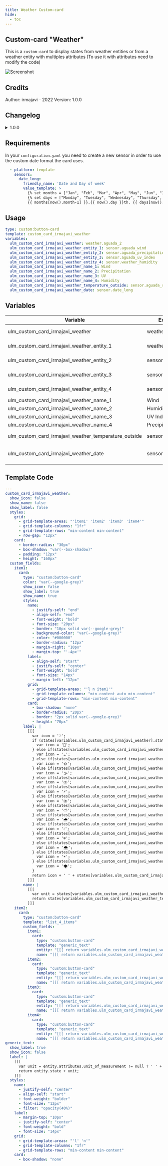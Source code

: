 ```yaml
---
title: Weather Custom-card
hide:
  - toc
---
```

<!-- markdownlint-disable MD046 -->

## Custom-card "Weather"

This is a `custom-card` to display states from weather entities or from a weather entity with multiples attributes (To use it with attributes need to modify the code)

![Screenshot](../../docs/assets/img/screenshot_irmajavi_weather_card.jpg)

## Credits

Author: irmajavi - 2022
Version: 1.0.0

## Changelog

<details>
<summary>1.0.0</summary>
Initial release
</details>

## Requirements

In your `configuration.yaml` you need to create a new sensor in order to use the custom date format the card uses.

```yaml
  - platform: template
    sensors:
      date_long:
        friendly_name: 'Date and Day of week'
        value_template: >
          {% set months = ["Jan", "Feb", "Mar", "Apr", "May", "Jun", "Jul", "Agu", "Sep", "Oct", "Nov", "Dic"] %}
          {% set days = ["Monday", "Tuesday", "Wednesday", "Thursday", "Friday", "Saturday", "Sunday"] %}
          {{ months[now().month-1] }}.{{ now().day }}th. {{ days[now().weekday()] }}
```

## Usage

```yaml
type: custom:button-card
template: custom_card_irmajavi_weather
variables:
  ulm_custom_card_irmajavi_weather: weather.aguada_2
  ulm_custom_card_irmajavi_weather_entity_1: sensor.aguada_wind
  ulm_custom_card_irmajavi_weather_entity_2: sensor.aguada_precipitation
  ulm_custom_card_irmajavi_weather_entity_3: sensor.aguada_uv_index
  ulm_custom_card_irmajavi_weather_entity_4: sensor.weather_humidity
  ulm_custom_card_irmajavi_weather_name_1: Wind
  ulm_custom_card_irmajavi_weather_name_2: Precipitation
  ulm_custom_card_irmajavi_weather_name_3: UV
  ulm_custom_card_irmajavi_weather_name_4: Humidity
  ulm_custom_card_irmajavi_weather_temperature_outside: sensor.aguada_realfeel_temperature
  ulm_custom_card_irmajavi_weather_date: sensor.date_long
```

## Variables

<table>
<thead>
<tr>
<th>Variable</th>
<th>Example</th>
<th>Required</th>
<th>Explanation</th>
</tr>
</thead>
<tbody>
<tr>
<td>ulm_custom_card_irmajavi_weather</td>
<td>weather.yourplace</td>
<td>Yes</td>
<td>The main entity</td>
</tr>
<tr>
<td>ulm_custom_card_irmajavi_weather_entity_1</td>
<td>weather.humidity</td>
<td>Yes</td>
<td>Weather entity</td>
</tr>
<tr>
<td>ulm_custom_card_irmajavi_weather_entity_2</td>
<td>sensor.test1</td>
<td>Yes</td>
<td>Weather entity</td>
</tr>
<tr>
<td>ulm_custom_card_irmajavi_weather_entity_3</td>
<td>sensor.test2</td>
<td>Yes</td>
<td>Weather entity</td>
</tr>
<tr>
<td>ulm_custom_card_irmajavi_weather_entity_4</td>
<td>sensor.test3</td>
<td>Yes</td>
<td>Weather entity</td>
</tr>
<tr>
<td>ulm_custom_card_irmajavi_weather_name_1</td>
<td>Wind</td>
<td>Yes</td>
<td>Entity name</td>
</tr>
<tr>
<td>ulm_custom_card_irmajavi_weather_name_2</td>
<td>Humidity</td>
<td>Yes</td>
<td>Entity name</td>
</tr>
<tr>
<td>ulm_custom_card_irmajavi_weather_name_3</td>
<td>UV Index</td>
<td>Yes</td>
<td>Entity name</td>
</tr>
<tr>
<td>ulm_custom_card_irmajavi_weather_name_4</td>
<td>Precipitation</td>
<td>Yes</td>
<td>Entity name</td>
</tr>
<tr>
<td>ulm_custom_card_irmajavi_weather_temperature_outside</td>
<td>sensor.test4</td>
<td>Yes</td>
<td>Weather entity</td>
</tr>
<tr>
<td>ulm_custom_card_irmajavi_weather_date</td>
<td>sensor.test5</td>
<td>Yes</td>
<td>Custom date format sensor</td>
</tr>
</tbody>
</table>

## Template Code

```yaml
---
custom_card_irmajavi_weather:
  show_icon: false
  show_name: false
  show_label: false
  styles:
    grid:
      - grid-template-areas: "'item1' 'item2' 'item3' 'item4'"
      - grid-template-columns: "1fr"
      - grid-template-rows: "min-content min-content"
      - row-gap: "12px"
    card:
      - border-radius: "30px"
      - box-shadow: "var(--box-shadow)"
      - padding: "12px"
      - height: "160px"
  custom_fields:
    item1:
      card:
        type: "custom:button-card"
        color: "var(--google-grey)"
        show_icon: false
        show_label: true
        show_name: true
        styles:
          name:
            - justify-self: "end"
            - align-self: "end"
            - font-weight: "bold"
            - font-size: "20px"
            - border: "10px solid var(--google-grey)"
            - background-color: "var(--google-grey)"
            - color: "#000000"
            - border-radius: "12px"
            - margin-right: "10px"
            - margin-top: "'-4px'"
          label:
            - align-self: "start"
            - justify-self: "center"
            - font-weight: "bold"
            - font-size: "14px"
            - margin-left: "12px"
          grid:
            - grid-template-areas: "'l n item1'"
            - grid-template-columns: "min-content auto min-content"
            - grid-template-rows: "min-content min-content"
          card:
            - box-shadow: "none"
            - border-radius: "20px"
            - border: "2px solid var(--google-grey)"
            - height: "70px"
        label: |
          [[[
            var icon = '❔';
            if (states[variables.ulm_custom_card_irmajavi_weather].state == 'clear-night'){
              var icon = '🌙';
            } else if(states[variables.ulm_custom_card_irmajavi_weather].state == 'cloudy'){
              var icon = '☁️';
            } else if(states[variables.ulm_custom_card_irmajavi_weather].state == 'exceptional'){
              var icon = '🌞';
            } else if(states[variables.ulm_custom_card_irmajavi_weather].state == 'fog'){
              var icon = '🌫️';
            } else if(states[variables.ulm_custom_card_irmajavi_weather].state == 'hail'){
              var icon = '⛈️';
            } else if(states[variables.ulm_custom_card_irmajavi_weather].state == 'lightning'){
              var icon = '⚡';
            } else if(states[variables.ulm_custom_card_irmajavi_weather].state == 'lightning-rainy'){
              var icon = '⛈️';
            } else if(states[variables.ulm_custom_card_irmajavi_weather].state == 'partlycloudy'){
              var icon = '⛅';
            } else if(states[variables.ulm_custom_card_irmajavi_weather].state == 'pouring'){
              var icon = '🌧️';
            } else if(states[variables.ulm_custom_card_irmajavi_weather].state == 'rainy'){
              var icon = '💧';
            } else if(states[variables.ulm_custom_card_irmajavi_weather].state == 'snowy'){
              var icon = '❄️';
            } else if(states[variables.ulm_custom_card_irmajavi_weather].state == 'snowy-rainy'){
              var icon = '🌨️';
            } else if(states[variables.ulm_custom_card_irmajavi_weather].state == 'sunny'){
              var icon = '☀️';
            } else if(states[variables.ulm_custom_card_irmajavi_weather].state == 'windy'){
              var icon = '🌪️';
            }
            return icon + ' ' + states[variables.ulm_custom_card_irmajavi_weather_date].state;
          ]]]
        name: |
          [[[
            var unit = states[variables.ulm_custom_card_irmajavi_weather_temperature_outside].attributes.unit_of_measurement != null ? ' ' + states[variables.ulm_custom_card_irmajavi_weather_temperature_outside].attributes.unit_of_measurement : ''
            return states[variables.ulm_custom_card_irmajavi_weather_temperature_outside].state + unit;
          ]]]
    item2:
      card:
        type: "custom:button-card"
        template: "list_4_items"
        custom_fields:
          item1:
            card:
              type: "custom:button-card"
              template: "generic_text"
              entity: "[[[ return variables.ulm_custom_card_irmajavi_weather_entity_1; ]]]"
              name: "[[[ return variables.ulm_custom_card_irmajavi_weather_name_1; ]"
          item2:
            card:
              type: "custom:button-card"
              template: "generic_text"
              entity: "[[[ return variables.ulm_custom_card_irmajavi_weather_entity_2; ]]]"
              name: "[[[ return variables.ulm_custom_card_irmajavi_weather_name_2; ]]]"
          item3:
            card:
              type: "custom:button-card"
              template: "generic_text"
              entity: "[[[ return variables.ulm_custom_card_irmajavi_weather_entity_3; ]]]"
              name: "[[[ return variables.ulm_custom_card_irmajavi_weather_name_3; ]]]"
          item4:
            card:
              type: "custom:button-card"
              template: "generic_text"
              entity: "[[[ return variables.ulm_custom_card_irmajavi_weather_entity_4; ]]]"
              name: "[[[ return variables.ulm_custom_card_irmajavi_weather_name_4; ]]]"
generic_text:
  show_label: true
  show_icon: false
  label: |
    [[[
      var unit = entity.attributes.unit_of_measurement != null ? ' ' + entity.attributes.unit_of_measurement : ''
      return entity.state + unit;
    ]]]
  styles:
    name:
      - justify-self: "center"
      - align-self: "start"
      - font-weight: "bolder"
      - font-size: "12px"
      - filter: "opacity(40%)"
    label:
      - margin-top: "10px"
      - justify-self: "center"
      - font-weight: "bold"
      - font-size: "14px"
    grid:
      - grid-template-areas: "'l' 'n'"
      - grid-template-columns: "1fr"
      - grid-template-rows: "min-content min-content"
    card:
      - box-shadow: "none"
```
